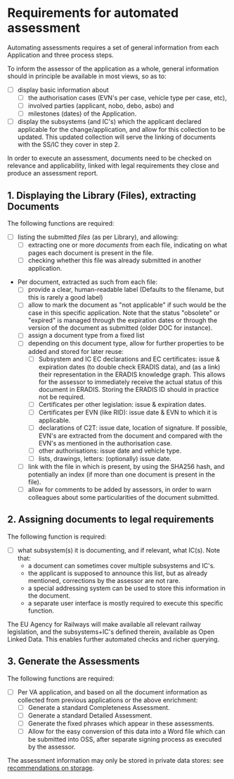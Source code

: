 # Requirements for automated assessment

Automating assessments requires a set of general information from each Application and three process steps. 

To inform the assessor of the application as a whole, general information should in principle be available in most views, so as to:
- [ ] display basic information about
  - [ ] the authorisation cases (EVN's per case, vehicle type per case, etc),
  - [ ] involved parties (applicant, nobo, debo, asbo) and
  - [ ] milestones (dates) of the Application.
- [ ] display the subsystems (and IC's) which the applicant declared applicable for the change/application, and allow for this collection to be updated. This updated collection will serve the linking of documents with the SS/IC they cover in step 2.

In order to execute an assessment, documents need to be checked on relevance and applicability, linked with legal requirements they close and produce an assessment report.

## 1. Displaying the Library (Files), extracting Documents
The following functions are required:
- [ ] listing the submitted *files* (as per Library), and allowing:
  - [ ] extracting one or more *documents* from each file, indicating on what pages each document is present in the file.
  - [ ] checking whether this file was already submitted in another application.
- Per document, extracted as such from each file:
  - [ ] provide a clear, human-readable label (Defaults to the filename, but this is rarely a good label)
  - [ ] allow to mark the document as "not applicable" if such would be the case in this specific application. Note that the status "obsolete" or "expired" is managed through the expiration dates or through the version of the document as submitted (older DOC for instance).
  - [ ] assign a document type from a fixed list
  - [ ] depending on this document type, allow for further properties to be added and stored for later reuse:
     - [ ] Subsystem and IC EC declarations and EC certificates: issue & expiration dates (to double check ERADIS data), and (as a link) their representation in the ERADIS knowledge graph. This allows for the assessor to immediately receive the actual status of this document in ERADIS. Storing the ERADIS ID should in practice not be required.
     - [ ] Certificates per other legislation: issue & expiration dates.
     - [ ] Certificates per EVN (like RID): issue date & EVN to which it is applicable.
     - [ ] declarations of C2T: issue date, location of signature. If possible, EVN's are extracted from the document and compared with the EVN's as mentioned in the authorisation case.
     - [ ] other authorisations: issue date and vehicle type.
     - [ ] lists, drawings, letters: (optionally) issue date.
  - [ ] link with the file in which is present, by using the SHA256 hash, and potentially an index (if more than one document is present in the file).
  - [ ] allow for comments to be added by assessors, in order to warn colleagues about some particularities of the document submitted.
 
## 2. Assigning documents to legal requirements
The following function is required:
  - [ ] what subsystem(s) it is documenting, and if relevant, what IC(s). Note that:
     - a document can sometimes cover multiple subsystems and IC's.
     - the applicant is supposed to announce this list, but as already mentioned, corrections by the assessor are not rare.
     - a special addressing system can be used to store this information in the document.
     - a separate user interface is mostly required to execute this specific function.
       
The EU Agency for Railways will make available all relevant railway legislation, and the subsystems+IC's defined therein, available as Open Linked Data. This enables further automated checks and richer querying.
       
## 3. Generate the Assessments
The following functions are required:
- [ ] Per VA application, and based on all the document information as collected from previous applications or the above enrichment:
  - [ ] Generate a standard Completeness Assessment.
  - [ ] Generate a standard Detailed Assessment.
  - [ ] Generate the fixed phrases which appear in these assessments.
  - [ ] Allow for the easy conversion of this data into a Word file which can be submitted into OSS, after separate signing process as executed by the assessor.
     
The assessment information may only be stored in private data stores: see [recommendations on storage](STORAGE.md).
